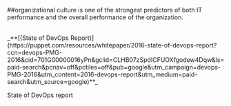 <!-- .slide: data-background="resources/footer.svg" data-background-size="contain" data-background-position="bottom"  -->

##organizational culture is one of the strongest predictors of both IT performance and the overall performance of the organization.   <!-- .element: style="color:maroon" -->

<br>
_**[(State of DevOps Report)](https://puppet.com/resources/whitepaper/2016-state-of-devops-report?ccn=devops-PMG-2016&cid=701G00000016yPn&gclid=CLHB07zSpdICFUOXfgodew4Dqw&ls=paid-search&pcnav=off&pctiles=off&pub=google&utm_campaign=devops-PMG-2016&utm_content=2016-devops-report&utm_medium=paid-search&utm_source=google)**_





<aside class="notes">
  <p>
    State of DevOps report
  </p>
</aside>
